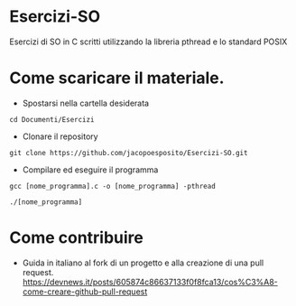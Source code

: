 # Esercizi-SO
Esercizi di SO in C scritti utilizzando la libreria pthread e lo standard POSIX

# Come scaricare il materiale.

* Spostarsi nella cartella desiderata
```console
cd Documenti/Esercizi
```
* Clonare il repository
```console
git clone https://github.com/jacopoesposito/Esercizi-SO.git
```
* Compilare ed eseguire il programma
```console
gcc [nome_programma].c -o [nome_programma] -pthread

./[nome_programma]
```

# Come contribuire

* Guida in italiano al fork di un progetto e alla creazione di una pull request.
https://devnews.it/posts/605874c86637133f0f8fca13/cos%C3%A8-come-creare-github-pull-request
